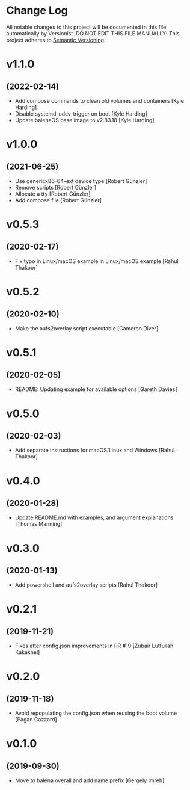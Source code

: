 # Change Log

All notable changes to this project will be documented in this file
automatically by Versionist. DO NOT EDIT THIS FILE MANUALLY!
This project adheres to [Semantic Versioning](http://semver.org/).

# v1.1.0
## (2022-02-14)

* Add compose commands to clean old volumes and containers [Kyle Harding]
* Disable systemd-udev-trigger on boot [Kyle Harding]
* Update balenaOS base image to v2.83.18 [Kyle Harding]

# v1.0.0
## (2021-06-25)

* Use genericx86-64-ext device type [Robert Günzler]
* Remove scripts [Robert Günzler]
* Allocate a tty [Robert Günzler]
* Add compose file [Robert Günzler]

# v0.5.3
## (2020-02-17)

* Fix typo in Linux/macOS example  in Linux/macOS example [Rahul Thakoor]

# v0.5.2
## (2020-02-10)

* Make the aufs2overlay script executable [Cameron Diver]

# v0.5.1
## (2020-02-05)

* README: Updating example for available options [Gareth Davies]

# v0.5.0
## (2020-02-03)

* Add separate instructions for macOS/Linux and Windows [Rahul Thakoor]

# v0.4.0
## (2020-01-28)

* Update README.md with examples, and argument explanations [Thomas Manning]

# v0.3.0
## (2020-01-13)

* Add powershell and aufs2overlay scripts [Rahul Thakoor]

# v0.2.1
## (2019-11-21)

* Fixes after config.json improvements in PR #19 [Zubair Lutfullah Kakakhel]

# v0.2.0
## (2019-11-18)

* Avoid repopulating the config.json when reusing the boot volume [Pagan Gazzard]

# v0.1.0
## (2019-09-30)

* Move to balena overall and add name prefix [Gergely Imreh]
